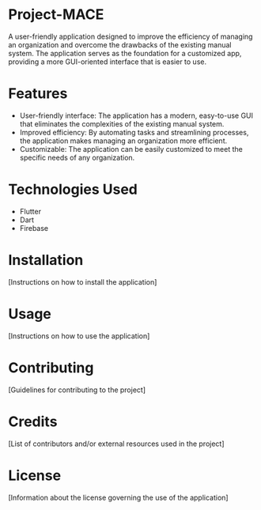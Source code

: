 # Project-MACE

A user-friendly application designed to improve the efficiency of managing an organization and overcome the drawbacks of the existing manual system. The application serves as the foundation for a customized app, providing a more GUI-oriented interface that is easier to use.

# Features
* User-friendly interface: The application has a modern, easy-to-use GUI that eliminates the complexities of the existing manual system.
* Improved efficiency: By automating tasks and streamlining processes, the application makes managing an organization more efficient.
* Customizable: The application can be easily customized to meet the specific needs of any organization.

# Technologies Used
* Flutter
* Dart
* Firebase

# Installation
[Instructions on how to install the application]

# Usage
[Instructions on how to use the application]

# Contributing
[Guidelines for contributing to the project]

# Credits
[List of contributors and/or external resources used in the project]

# License
[Information about the license governing the use of the application]
